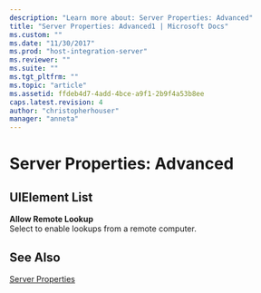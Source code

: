```yaml
---
description: "Learn more about: Server Properties: Advanced"
title: "Server Properties: Advanced1 | Microsoft Docs"
ms.custom: ""
ms.date: "11/30/2017"
ms.prod: "host-integration-server"
ms.reviewer: ""
ms.suite: ""
ms.tgt_pltfrm: ""
ms.topic: "article"
ms.assetid: ffdeb4d7-4add-4bce-a9f1-2b9f4a53b8ee
caps.latest.revision: 4
author: "christopherhouser"
manager: "anneta"
---
```

# Server Properties: Advanced
## UIElement List  
 **Allow Remote Lookup**  
 Select to enable lookups from a remote computer.  
  
## See Also  
 [Server Properties](../core/server-properties1.md)

